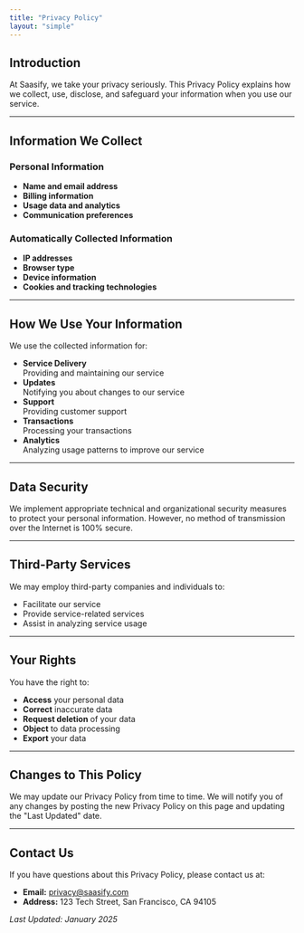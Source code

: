 ```yaml
---
title: "Privacy Policy"
layout: "simple"
---
```


## Introduction

At Saasify, we take your privacy seriously. This Privacy Policy explains how we collect, use, disclose, and safeguard your information when you use our service.

---

## Information We Collect

### Personal Information

* **Name and email address**
* **Billing information**
* **Usage data and analytics**
* **Communication preferences**

### Automatically Collected Information

* **IP addresses**
* **Browser type**
* **Device information**
* **Cookies and tracking technologies**

---

## How We Use Your Information

We use the collected information for:

* **Service Delivery**  
  Providing and maintaining our service
* **Updates**  
  Notifying you about changes to our service
* **Support**  
  Providing customer support
* **Transactions**  
  Processing your transactions
* **Analytics**  
  Analyzing usage patterns to improve our service

---

## Data Security

We implement appropriate technical and organizational security measures to protect your personal information. However, no method of transmission over the Internet is 100% secure.

---

## Third-Party Services

We may employ third-party companies and individuals to:

* Facilitate our service
* Provide service-related services
* Assist in analyzing service usage

---

## Your Rights

You have the right to:

* **Access** your personal data
* **Correct** inaccurate data
* **Request deletion** of your data
* **Object** to data processing
* **Export** your data

---

## Changes to This Policy

We may update our Privacy Policy from time to time. We will notify you of any changes by posting the new Privacy Policy on this page and updating the "Last Updated" date.

---

## Contact Us

If you have questions about this Privacy Policy, please contact us at:

* **Email:** privacy@saasify.com
* **Address:** 123 Tech Street, San Francisco, CA 94105

*Last Updated: January 2025*
